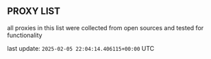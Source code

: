 ## PROXY LIST

all proxies in this list were collected from open sources and tested for functionality

last update: `2025-02-05 22:04:14.406115+00:00` UTC